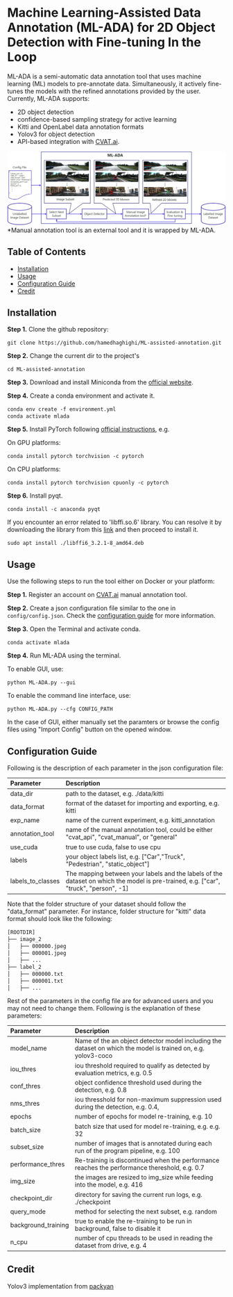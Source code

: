 # Machine Learning-Assisted Data Annotation (ML-ADA) for 2D Object Detection with Fine-tuning In the Loop
ML-ADA is a semi-automatic data annotation tool that uses machine learning (ML) models to pre-annotate data. Simultaneously, it actively fine-tunes the models with the refined annotations provided by the user. Currently, ML-ADA supports:

- 2D object detection
- confidence-based sampling strategy for active learning
- Kitti and OpenLabel data annotation formats
- Yolov3 for object detection
- API-based integration with [CVAT.ai](https://app.cvat.ai).


![pipeline](assets/pipeline-3.png)
\*Manual annotation tool is an external tool and it is wrapped by ML-ADA.
## **Table of Contents**
- [Installation](#installation)
- [Usage](#usage)
- [Configuration Guide](#configuration-guide)
- [Credit](#credit)
 
<!-- 
*Figure1. An overview of the ML-ADA pipeline* -->
## **Installation**
**Step 1.** Clone the github repository:

```shell
git clone https://github.com/hamedhaghighi/ML-assisted-annotation.git
```

**Step 2.** Change the current dir to the project's

```shell
cd ML-assisted-annotation
```
**Step 3.** Download and install Miniconda from the [official website](https://docs.conda.io/en/latest/miniconda.html).

**Step 4.** Create a conda environment and activate it.

```shell
conda env create -f environment.yml
conda activate mlada
```

**Step 5.** Install PyTorch following [official instructions](https://pytorch.org/get-started/locally/), e.g.

On GPU platforms:

```shell
conda install pytorch torchvision -c pytorch
```

On CPU platforms:

```shell
conda install pytorch torchvision cpuonly -c pytorch
```

**Step 6.** Install pyqt.
```shell
conda install -c anaconda pyqt
```
If you encounter an error related to 'libffi.so.6' library. You can resolve it by downloading the library from this [link](https://mirrors.kernel.org/ubuntu/pool/main/libf/libffi/libffi6_3.2.1-8_amd64.deb) and then proceed to install it.
```shell
sudo apt install ./libffi6_3.2.1-8_amd64.deb
```
## **Usage**

Use the following steps to run the tool either on Docker or your platform:

**Step 1.** Register an account on [CVAT.ai](https://app.cvat.ai/auth/register) manual annotation tool.

**Step 2.** Create a json configuration file similar to the one in `config/config.json`. Check the [configuration guide](#configuration-guide) for more information.

**Step 3.** Open the Terminal and activate conda.
```shell
conda activate mlada
```

**Step 4.** Run ML-ADA using the terminal.

To enable GUI, use:

```shell
python ML-ADA.py --gui
```

To enable the command line interface, use:

```shell
python ML-ADA.py --cfg CONFIG_PATH
```
In the case of GUI, either manually set the paramters or browse the config files using "Import Config" button on the opened window.

## **Configuration Guide**

Following is the description of each parameter in the json configuration file:

| Parameter | Description |
| :---        |    :----  |
| data_dir | path to the dataset, e.g. ./data/kitti |
| data_format | format of the dataset for importing and exporting, e.g. kitti |
| exp_name | name of the current experiment, e.g. kitti_annotation |
| annotation_tool | name of the manual annotation tool, could be either "cvat_api", "cvat_manual", or "general" |
| use_cuda | true to use cuda,  false to use cpu |
| labels |  your object labels list, e.g. ["Car","Truck", "Pedestrian", "static_object"] |
| labels_to_classes | The mapping between your labels and the labels of the dataset on which the model is pre-trained, e.g. ["car", "truck", "person", -1] |

Note that the folder structure of your dataset should follow the "data_format" parameter.
For instance, folder structure for "kitti" data format should look like the following:

```
[ROOTDIR]
├── image_2
│   ├── 000000.jpeg
│   ├── 000001.jpeg
│   ├── ...
├── label_2
│   ├── 000000.txt
│   ├── 000001.txt
│   ├── ...
```

Rest of the parameters in the config file are for advanced users and you may not need to change them. Following is the explanation of these parameters:

| Parameter | Description |
| :---        |    :----  |
| model_name | Name of the an object detector model including the dataset on which the model is trained on, e.g. yolov3-coco |
| iou_thres | iou threshold required to qualify as detected by evaluation metrics, e.g. 0.5 |
| conf_thres | object confidence threshold used during the detection, e.g. 0.8  |
| nms_thres | iou thresshold for non-maximum suppression used during the detection, e.g. 0.4,  |
| epochs | number of epochs for model re-training, e.g. 10 |
| batch_size | batch size that used for model re-training, e.g. e.g. 32 |
| subset_size | number of images that is annotated during each run of the program pipeline, e.g. 100 |
| performance_thres | Re-training is discontinued when the performance reaches the performance thereshold, e.g. 0.7 |
| img_size | the images are resized to img_size while feeding into the model, e.g. 416 |
| checkpoint_dir | directory for saving the current run logs, e.g. ./checkpoint |
| query_mode | method for selecting the next subset, e.g. random |
| background_training | true to enable the re-training to be run in background,  false to disable it |
| n_cpu | number of cpu threads to be used in reading the dataset from drive, e.g. 4 |

## **Credit**

Yolov3 implementation from [packyan](https://github.com/packyan/PyTorch-YOLOv3-kitti)
